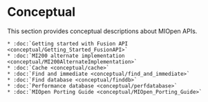 Conceptual
=============

This section provides conceptual descriptions about MIOpen APIs.

    * :doc:`Getting started with Fusion API <conceptual/Getting_Started_FusionAPI>`
    * :doc:`MI200 alternate implementation <conceptual/MI200AlternateImplementation>`
    * :doc:`Cache <conceptual/cache>`
    * :doc:`Find and immediate <conceptual/find_and_immediate>`
    * :doc:`Find database <conceptual/finddb>`
    * :doc:`Performance database <conceptual/perfdatabase>`
    * :doc:`MIOpen Porting Guide <conceptual/MIOpen_Porting_Guide>`

